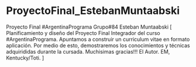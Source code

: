# ProyectoFinal_EstebanMuntaabski
Proyecto Final #ArgentinaPrograma Grupo#84 Esteban Muntaabski
[ Planificamiento y diseño del Proyecto Final Integrador del curso #ArgentinaPrograma.
Apuntamos a construir un curriculum vitae en formato aplicación. Por medio de esto, demostraremos los conocimientos y técnicas adquirididas durante la cursada.
Muchisimas gracias!!!
El Autor.
EM, Kentucky/Toti. ]
